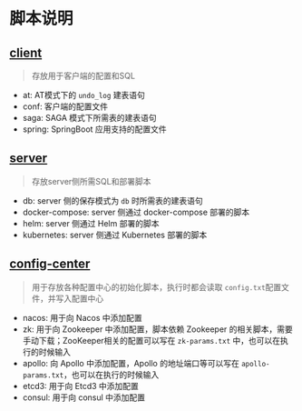 # 脚本说明

## [client](https://github.com/seata/seata/tree/develop/script/client) 

> 存放用于客户端的配置和SQL

- at: AT模式下的 `undo_log` 建表语句
- conf: 客户端的配置文件
- saga: SAGA 模式下所需表的建表语句
- spring: SpringBoot 应用支持的配置文件

## [server](https://github.com/seata/seata/tree/develop/script/server)

> 存放server侧所需SQL和部署脚本

- db: server 侧的保存模式为 `db` 时所需表的建表语句
- docker-compose: server 侧通过 docker-compose 部署的脚本
- helm: server 侧通过 Helm 部署的脚本
- kubernetes: server 侧通过 Kubernetes 部署的脚本

## [config-center](https://github.com/seata/seata/tree/develop/script/config-center)

> 用于存放各种配置中心的初始化脚本，执行时都会读取 `config.txt`配置文件，并写入配置中心

- nacos: 用于向 Nacos 中添加配置
- zk: 用于向 Zookeeper 中添加配置，脚本依赖 Zookeeper 的相关脚本，需要手动下载；ZooKeeper相关的配置可以写在 `zk-params.txt` 中，也可以在执行的时候输入
- apollo: 向 Apollo 中添加配置，Apollo 的地址端口等可以写在 `apollo-params.txt`，也可以在执行的时候输入
- etcd3: 用于向 Etcd3 中添加配置
- consul: 用于向 consul 中添加配置

